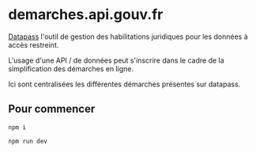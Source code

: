 # demarches.api.gouv.fr

[Datapass](https://github.com/betagouv/datapass) l'outil de gestion des habilitations juridiques pour les données à accès restreint.

L'usage d'une API / de données peut s'inscrire dans le cadre de la simplification des démarches en ligne.

Ici sont centralisées les différentes démarches présentes sur datapass.

## Pour commencer

```
npm i

npm run dev
```
